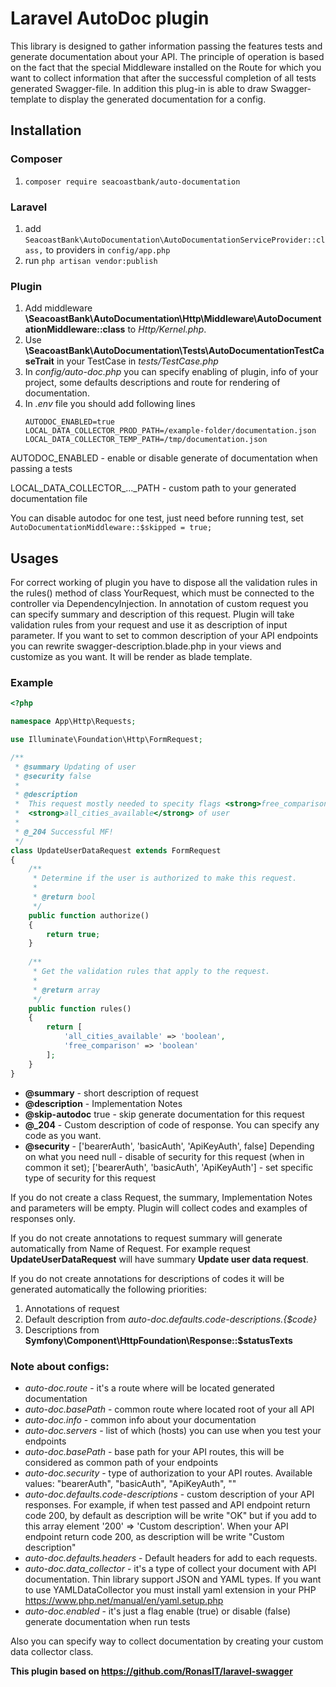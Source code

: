# Laravel AutoDoc plugin 

This library is designed to gather information passing the features tests and generate documentation 
about your API. The principle of operation is based on 
the fact that the special Middleware installed on the Route for which you want 
to collect information that after the successful completion of all tests 
generated Swagger-file. In addition this plug-in is able to draw Swagger-template 
to display the generated documentation for a config.

## Installation

### Composer
 1. `composer require seacoastbank/auto-documentation`

### Laravel
 1. add `SeacoastBank\AutoDocumentation\AutoDocumentationServiceProvider::class,` to providers in `config/app.php`
 1. run `php artisan vendor:publish`
 
### Plugin
 1. Add middleware **\SeacoastBank\AutoDocumentation\Http\Middleware\AutoDocumentationMiddleware::class** to *Http/Kernel.php*.
 1. Use **\SeacoastBank\AutoDocumentation\Tests\AutoDocumentationTestCaseTrait** in your TestCase in *tests/TestCase.php*
 1. In *config/auto-doc.php* you can specify enabling of plugin, info of your project, 
 some defaults descriptions and route for rendering of documentation. 
 1. In *.env* file you should add following lines
    ```
    AUTODOC_ENABLED=true
    LOCAL_DATA_COLLECTOR_PROD_PATH=/example-folder/documentation.json
    LOCAL_DATA_COLLECTOR_TEMP_PATH=/tmp/documentation.json
    ```
    
AUTODOC_ENABLED - enable or disable generate of documentation when passing a tests

LOCAL_DATA_COLLECTOR_..._PATH - custom path to your generated documentation file 

You can disable autodoc for one test, just need before running  test, set `AutoDocumentationMiddleware::$skipped = true;`

## Usages
 For correct working of plugin you have to dispose all the validation rules in the rules() method of class YourRequest, 
 which must be connected to the controller via DependencyInjection. In annotation of custom request you can specify 
 summary and description of this request. Plugin will take validation rules from your request and use it as description 
 of input parameter.
 If you want to set to common description of your API endpoints you can rewrite swagger-description.blade.php in your views
 and customize as you want. It will be render as blade template.
 
  
### Example

 ```php
 <?php
 
 namespace App\Http\Requests;  
 
 use Illuminate\Foundation\Http\FormRequest;
 
 /**
  * @summary Updating of user
  * @security false
  *
  * @description
  *  This request mostly needed to specity flags <strong>free_comparison</strong> and 
  *  <strong>all_cities_available</strong> of user
  *
  * @_204 Successful MF!
  */
 class UpdateUserDataRequest extends FormRequest
 {
     /**
      * Determine if the user is authorized to make this request.
      *
      * @return bool
      */
     public function authorize()
     {
         return true;
     }  
   
     /**
      * Get the validation rules that apply to the request.
      *
      * @return array
      */
     public function rules()
     {
         return [
             'all_cities_available' => 'boolean',
             'free_comparison' => 'boolean'
         ];
     }
 }

 ```
 
 - **@summary** - short description of request
 - **@description** - Implementation Notes
 - **@skip-autodoc** true - skip generate documentation for this request
 - **@_204** - Custom description of code of response. You can specify any code as you want.
 - **@security** - ['bearerAuth', 'basicAuth', 'ApiKeyAuth', false] Depending on what you need 
 null - disable of security for this request (when in common it set);
  ['bearerAuth', 'basicAuth', 'ApiKeyAuth'] - set specific type of security for this request
 
 If you do not create a class Request, the summary, Implementation Notes and parameters will be empty. 
 Plugin will collect codes and examples of responses only.
 
 If you do not create annotations to request summary will generate automatically from Name of Request.
 For example request **UpdateUserDataRequest** will have summary **Update user data request**.  
 
 If you do not create annotations for descriptions of codes it will be generated automatically the following priorities:
 1. Annotations of request
 2. Default description from *auto-doc.defaults.code-descriptions.{$code}*
 3. Descriptions from **Symfony\Component\HttpFoundation\Response::$statusTexts**
  
### Note about configs:  
 - *auto-doc.route* - it's a route where will be located generated documentation
 - *auto-doc.basePath* - common route where located root of your all API
 - *auto-doc.info* - common info about your documentation 
 - *auto-doc.servers* - list of which (hosts) you can use when you test your endpoints
 - *auto-doc.basePath* - base path for your API routes, this will be considered as common path of your endpoints
 - *auto-doc.security* - type of authorization to your API routes. Available values: "bearerAuth", "basicAuth", "ApiKeyAuth", ""
 - *auto-doc.defaults.code-descriptions* - custom description of your API responses. 
 For example, if when test passed and API endpoint return code 200, by default as description will be write "OK"
 but if you add to this array element '200' => 'Custom description'.
 When your API endpoint return code 200, as description will be write "Custom description"
 - *auto-doc.defaults.headers* - Default headers for add to each requests.
 - *auto-doc.data_collector* - it's a type of collect your document with API documentation.
 Thin library support JSON and YAML types. If you want to use YAMLDataCollector 
 you must install yaml extension in your PHP https://www.php.net/manual/en/yaml.setup.php
 - *auto-doc.enabled* - it's just a flag enable (true) or disable (false) generate documentation when run tests
 
 
Also you can specify way to collect documentation by creating your custom data collector class.
 
 **This plugin based on https://github.com/RonasIT/laravel-swagger**
